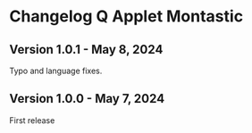 # Changelog Q Applet Montastic

## Version 1.0.1 - May 8, 2024

Typo and language fixes.

## Version 1.0.0 - May 7, 2024

First release
